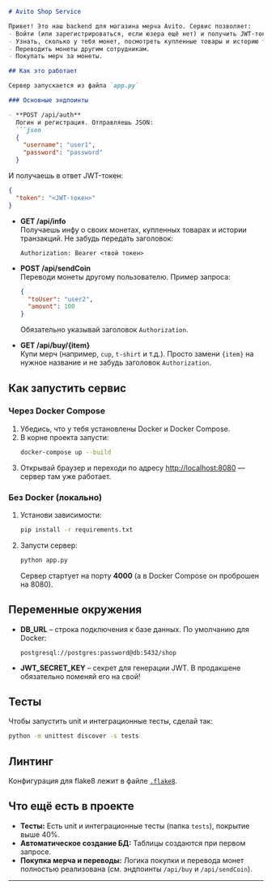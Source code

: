 ```markdown
# Avito Shop Service

Привет! Это наш backend для магазина мерча Avito. Сервис позволяет:
- Войти (или зарегистрироваться, если юзера ещё нет) и получить JWT-токен.
- Узнать, сколько у тебя монет, посмотреть купленные товары и историю транзакций.
- Переводить монеты другим сотрудникам.
- Покупать мерч за монеты.

## Как это работает

Сервер запускается из файла `app.py`

### Основные эндпоинты

- **POST /api/auth**  
  Логин и регистрация. Отправляешь JSON:
  ```json
  {
    "username": "user1",
    "password": "password"
  }
  ```
  И получаешь в ответ JWT-токен:
  ```json
  {
    "token": "<JWT-токен>"
  }
  ```

- **GET /api/info**  
  Получаешь инфу о своих монетах, купленных товарах и истории транзакций. Не забудь передать заголовок:
  ```
  Authorization: Bearer <твой токен>
  ```

- **POST /api/sendCoin**  
  Переводи монеты другому пользователю. Пример запроса:
  ```json
  {
    "toUser": "user2",
    "amount": 100
  }
  ```
  Обязательно указывай заголовок `Authorization`.

- **GET /api/buy/{item}**  
  Купи мерч (например, `cup`, `t-shirt` и т.д.). Просто замени `{item}` на нужное название и не забудь заголовок `Authorization`.

## Как запустить сервис

### Через Docker Compose

1. Убедись, что у тебя установлены Docker и Docker Compose.
2. В корне проекта запусти:
   ```bash
   docker-compose up --build
   ```
3. Открывай браузер и переходи по адресу [http://localhost:8080](http://localhost:8080) — сервер там уже работает.

### Без Docker (локально)

1. Установи зависимости:
   ```bash
   pip install -r requirements.txt
   ```
2. Запусти сервер:
   ```bash
   python app.py
   ```
   Сервер стартует на порту **4000** (а в Docker Compose он проброшен на 8080).

## Переменные окружения

- **DB_URL** – строка подключения к базе данных. По умолчанию для Docker:
  ```
  postgresql://postgres:password@db:5432/shop
  ```
- **JWT_SECRET_KEY** – секрет для генерации JWT. В продакшене обязательно поменяй его на свой!

## Тесты

Чтобы запустить unit и интеграционные тесты, сделай так:
```bash
python -m unittest discover -s tests
```

## Линтинг

Конфигурация для flake8 лежит в файле [`.flake8`](.flake8).

## Что ещё есть в проекте

- **Тесты:** Есть unit и интеграционные тесты (папка `tests`), покрытие выше 40%.
- **Автоматическое создание БД:** Таблицы создаются при первом запросе.
- **Покупка мерча и переводы:** Логика покупки и перевода монет полностью реализована (см. эндпоинты `/api/buy` и `/api/sendCoin`).

---

```
